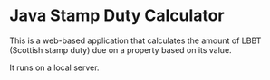 # Java Stamp Duty Calculator

This is a web-based application that calculates the amount of LBBT (Scottish stamp duty) due on a property based on its 
value. 

It runs on a local server.
